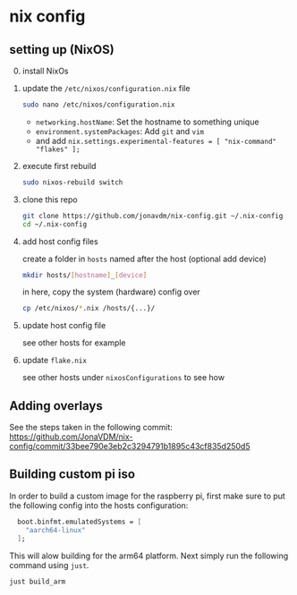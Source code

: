 # nix config

## setting up (NixOS)

0. install NixOs

0. update the `/etc/nixos/configuration.nix` file

    ```bash
    sudo nano /etc/nixos/configuration.nix
    ```

    - `networking.hostName`: Set the hostname to something unique
    - `environment.systemPackages`: Add `git` and `vim`
    -  and add `nix.settings.experimental-features = [ "nix-command" "flakes" ];`

0. execute first rebuild

    ```bash
    sudo nixos-rebuild switch
    ```

0. clone this repo

    ```bash
    git clone https://github.com/jonavdm/nix-config.git ~/.nix-config
    cd ~/.nix-config
    ```

0. add host config files

    create a folder in `hosts` named after the host (optional add device)
    ```bash
    mkdir hosts/[hostname]_[device] 
    ```

    in here, copy the system (hardware) config over
    ```bash
    cp /etc/nixos/*.nix /hosts/{...}/
    ```

0. update host config file

    see other hosts for example

0. update `flake.nix`
    
    see other hosts under `nixosConfigurations` to see how

## Adding overlays

See the steps taken in the following commit:
https://github.com/JonaVDM/nix-config/commit/33bee790e3eb2c3294791b1895c43cf835d250d5

## Building custom pi iso

In order to build a custom image for the raspberry pi, first make sure to put
the following config into the hosts configuration:

```nix
  boot.binfmt.emulatedSystems = [
    "aarch64-linux"
  ];
```

This will alow building for the arm64 platform. Next simply run the following
command using `just`.

```bash
just build_arm
```
